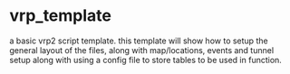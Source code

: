 # vrp_template
a basic vrp2 script template. this template will show how to setup the general layout of the files, along with map/locations, events and tunnel setup along with using a config file to store tables to be used in function.

